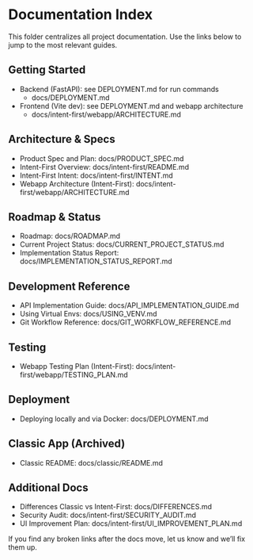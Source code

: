 # Documentation Index

This folder centralizes all project documentation. Use the links below to jump to the most relevant guides.

## Getting Started
- Backend (FastAPI): see DEPLOYMENT.md for run commands
  - docs/DEPLOYMENT.md
- Frontend (Vite dev): see DEPLOYMENT.md and webapp architecture
  - docs/intent-first/webapp/ARCHITECTURE.md

## Architecture & Specs
- Product Spec and Plan: docs/PRODUCT_SPEC.md
- Intent-First Overview: docs/intent-first/README.md
- Intent-First Intent: docs/intent-first/INTENT.md
- Webapp Architecture (Intent-First): docs/intent-first/webapp/ARCHITECTURE.md

## Roadmap & Status
- Roadmap: docs/ROADMAP.md
- Current Project Status: docs/CURRENT_PROJECT_STATUS.md
- Implementation Status Report: docs/IMPLEMENTATION_STATUS_REPORT.md

## Development Reference
- API Implementation Guide: docs/API_IMPLEMENTATION_GUIDE.md
- Using Virtual Envs: docs/USING_VENV.md
- Git Workflow Reference: docs/GIT_WORKFLOW_REFERENCE.md

## Testing
- Webapp Testing Plan (Intent-First): docs/intent-first/webapp/TESTING_PLAN.md

## Deployment
- Deploying locally and via Docker: docs/DEPLOYMENT.md

## Classic App (Archived)
- Classic README: docs/classic/README.md

## Additional Docs
- Differences Classic vs Intent-First: docs/DIFFERENCES.md
- Security Audit: docs/intent-first/SECURITY_AUDIT.md
- UI Improvement Plan: docs/intent-first/UI_IMPROVEMENT_PLAN.md

If you find any broken links after the docs move, let us know and we’ll fix them up.

